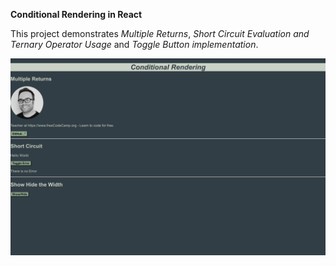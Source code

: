 **Conditional Rendering in React**

This project demonstrates *Multiple Returns*, *Short Circuit Evaluation and Ternary Operator Usage* and *Toggle Button implementation*.

![Conditional Rendering](thumbnail.png)
